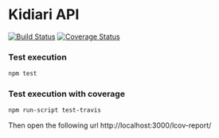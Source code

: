 # Kidiari API

[![Build Status](https://travis-ci.org/denneulin/kidiari-api.svg?branch=master)](https://travis-ci.org/denneulin/kidiari-api)
[![Coverage Status](https://coveralls.io/repos/denneulin/kidiari-api/badge.svg)](https://coveralls.io/r/denneulin/kidiari-api)

### Test execution
```sh
npm test
```

### Test execution with coverage
```sh
npm run-script test-travis
```
Then open the following url http://localhost:3000/lcov-report/
